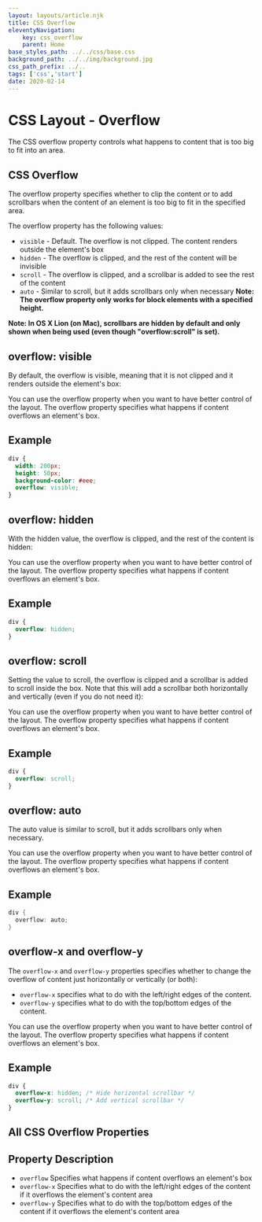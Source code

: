 ```yaml
---
layout: layouts/article.njk
title: CSS Overflow
eleventyNavigation:
    key: css_overflow
    parent: Home
base_styles_path: ../../css/base.css
background_path: ../../img/background.jpg
css_path_prefix: ../..
tags: ['css','start']
date: 2020-02-14
---
```

# CSS Layout - Overflow
The CSS overflow property controls what happens to content that is too big to fit into an area.


## CSS Overflow
The overflow property specifies whether to clip the content or to add scrollbars when the content of an element is too big to fit in the specified area.

The overflow property has the following values:

* `visible` - Default. The overflow is not clipped. The content renders outside the element's box
* `hidden` - The overflow is clipped, and the rest of the content will be invisible
* `scroll` - The overflow is clipped, and a scrollbar is added to see the rest of the content
* `auto` - Similar to scroll, but it adds scrollbars only when necessary
<strong>Note: The overflow property only works for block elements with a specified height.</strong>

<strong>Note: In OS X Lion (on Mac), scrollbars are hidden by default and only shown when being used (even though "overflow:scroll" is set).</strong>

## overflow: visible
By default, the overflow is visible, meaning that it is not clipped and it renders outside the element's box:

You can use the overflow property when you want to have better control of the layout. The overflow property specifies what happens if content overflows an element's box.
## Example
```css
div {
  width: 200px;
  height: 50px;
  background-color: #eee;
  overflow: visible;
}
```
## overflow: hidden
With the hidden value, the overflow is clipped, and the rest of the content is hidden:

You can use the overflow property when you want to have better control of the layout. The overflow property specifies what happens if content overflows an element's box.
## Example
```css
div {
  overflow: hidden;
}
```
## overflow: scroll
Setting the value to scroll, the overflow is clipped and a scrollbar is added to scroll inside the box. Note that this will add a scrollbar both horizontally and vertically (even if you do not need it):

You can use the overflow property when you want to have better control of the layout. The overflow property specifies what happens if content overflows an element's box.
## Example
```css
div {
  overflow: scroll;
}
```
## overflow: auto
The auto value is similar to scroll, but it adds scrollbars only when necessary.

You can use the overflow property when you want to have better control of the layout. The overflow property specifies what happens if content overflows an element's box.
## Example
```cs
div {
  overflow: auto;
}
```
## overflow-x and overflow-y
The `overflow-x` and `overflow-y` properties specifies whether to change the overflow of content just horizontally or vertically (or both):

* `overflow-x` specifies what to do with the left/right edges of the content.
* `overflow-y` specifies what to do with the top/bottom edges of the content.

You can use the overflow property when you want to have better control of the layout. The overflow property specifies what happens if content overflows an element's box.
## Example
```css
div {
  overflow-x: hidden; /* Hide horizontal scrollbar */
  overflow-y: scroll; /* Add vertical scrollbar */
}
```
## All CSS Overflow Properties
## Property	Description
* `overflow`	Specifies what happens if content overflows an element's box
* `overflow-x`	Specifies what to do with the left/right edges of the content if it overflows the element's content area
* `overflow-y`	Specifies what to do with the top/bottom edges of the content if it overflows the element's content area

